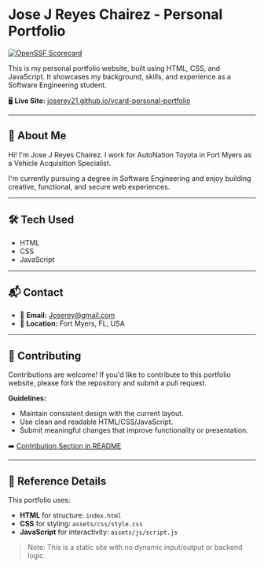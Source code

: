 # Jose J Reyes Chairez - Personal Portfolio

[![OpenSSF Scorecard](https://api.securityscorecards.dev/projects/github.com/Joserey21/vcard-personal-portfolio/badge)](https://securityscorecards.dev/viewer/?uri=github.com/Joserey21/vcard-personal-portfolio)

This is my personal portfolio website, built using HTML, CSS, and JavaScript. It showcases my background, skills, and experience as a Software Engineering student.

🖥️ **Live Site:** [joserey21.github.io/vcard-personal-portfolio](https://joserey21.github.io/vcard-personal-portfolio)



---

## 📌 About Me

Hi! I'm Jose J Reyes Chairez. I work for AutoNation Toyota in Fort Myers as a Vehicle Acquisition Specialist.  

I'm currently pursuing a degree in Software Engineering and enjoy building creative, functional, and secure web experiences.

---

## 🛠️ Tech Used

- HTML  
- CSS  
- JavaScript  

---

## 📬 Contact

- 📧 **Email:** Joserey@gmail.com  
- 📍 **Location:** Fort Myers, FL, USA  

---

## 🤝 Contributing

Contributions are welcome! If you'd like to contribute to this portfolio website, please fork the repository and submit a pull request.

**Guidelines:**
- Maintain consistent design with the current layout.
- Use clean and readable HTML/CSS/JavaScript.
- Submit meaningful changes that improve functionality or presentation.

➡️ [Contribution Section in README](https://github.com/Joserey21/vcard-personal-portfolio/blob/master/README.md#-contributing)

---

## 📂 Reference Details

This portfolio uses:
- **HTML** for structure: `index.html`
- **CSS** for styling: `assets/css/style.css`
- **JavaScript** for interactivity: `assets/js/script.js`

> Note: This is a static site with no dynamic input/output or backend logic.

